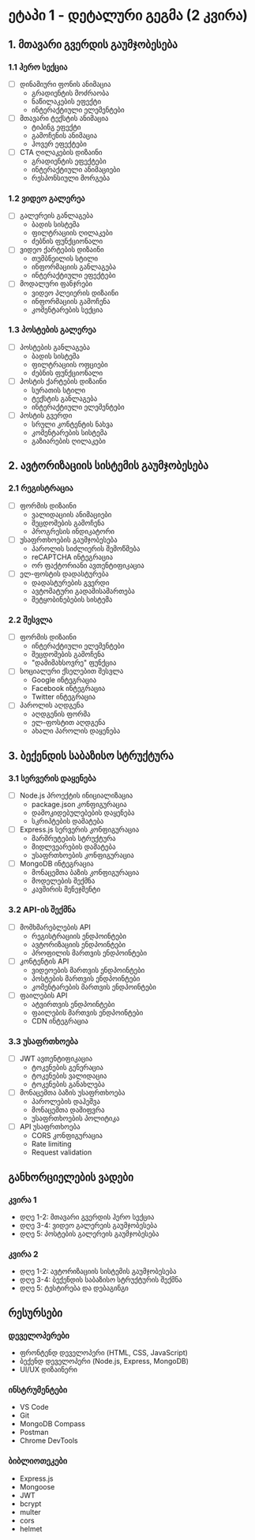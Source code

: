 # ეტაპი 1 - დეტალური გეგმა (2 კვირა)

## 1. მთავარი გვერდის გაუმჯობესება

### 1.1 ჰერო სექცია
- [ ] დინამიური ფონის ანიმაცია
  - გრადიენტის მოძრაობა
  - ნაწილაკების ეფექტი
  - ინტერაქტიული ელემენტები
- [ ] მთავარი ტექსტის ანიმაცია
  - ტიპინგ ეფექტი
  - გამოჩენის ანიმაცია
  - ჰოვერ ეფექტები
- [ ] CTA ღილაკების დიზაინი
  - გრადიენტის ეფექტები
  - ინტერაქტიული ანიმაციები
  - რესპონსიული მორგება

### 1.2 ვიდეო გალერეა
- [ ] გალერეის განლაგება
  - ბადის სისტემა
  - ფილტრაციის ღილაკები
  - ძებნის ფუნქციონალი
- [ ] ვიდეო ქარტების დიზაინი
  - თუმბნეილის სტილი
  - ინფორმაციის განლაგება
  - ინტერაქტიული ეფექტები
- [ ] მოდალური ფანჯრები
  - ვიდეო პლეიერის დიზაინი
  - ინფორმაციის გამოჩენა
  - კომენტარების სექცია

### 1.3 პოსტების გალერეა
- [ ] პოსტების განლაგება
  - ბადის სისტემა
  - ფილტრაციის ოფციები
  - ძებნის ფუნქციონალი
- [ ] პოსტის ქარტების დიზაინი
  - სურათის სტილი
  - ტექსტის განლაგება
  - ინტერაქტიული ელემენტები
- [ ] პოსტის გვერდი
  - სრული კონტენტის ნახვა
  - კომენტარების სისტემა
  - გაზიარების ღილაკები

## 2. ავტორიზაციის სისტემის გაუმჯობესება

### 2.1 რეგისტრაცია
- [ ] ფორმის დიზაინი
  - ვალიდაციის ანიმაციები
  - შეცდომების გამოჩენა
  - პროგრესის ინდიკატორი
- [ ] უსაფრთხოების გაუმჯობესება
  - პაროლის სიძლიერის შემოწმება
  - reCAPTCHA ინტეგრაცია
  - ორ ფაქტორიანი ავთენტიფიკაცია
- [ ] ელ-ფოსტის დადასტურება
  - დადასტურების გვერდი
  - ავტომატური გადამისამართება
  - შეტყობინებების სისტემა

### 2.2 შესვლა
- [ ] ფორმის დიზაინი
  - ინტერაქტიული ელემენტები
  - შეცდომების გამოჩენა
  - "დამიმახსოვრე" ფუნქცია
- [ ] სოციალური ქსელებით შესვლა
  - Google ინტეგრაცია
  - Facebook ინტეგრაცია
  - Twitter ინტეგრაცია
- [ ] პაროლის აღდგენა
  - აღდგენის ფორმა
  - ელ-ფოსტით აღდგენა
  - ახალი პაროლის დაყენება

## 3. ბექენდის საბაზისო სტრუქტურა

### 3.1 სერვერის დაყენება
- [ ] Node.js პროექტის ინიციალიზაცია
  - package.json კონფიგურაცია
  - დამოკიდებულებების დაყენება
  - სკრიპტების დამატება
- [ ] Express.js სერვერის კონფიგურაცია
  - მარშრუტების სტრუქტურა
  - მიდლვეარების დამატება
  - უსაფრთხოების კონფიგურაცია
- [ ] MongoDB ინტეგრაცია
  - მონაცემთა ბაზის კონფიგურაცია
  - მოდელების შექმნა
  - კავშირის მენეჯმენტი

### 3.2 API-ის შექმნა
- [ ] მომხმარებლების API
  - რეგისტრაციის ენდპოინტები
  - ავტორიზაციის ენდპოინტები
  - პროფილის მართვის ენდპოინტები
- [ ] კონტენტის API
  - ვიდეოების მართვის ენდპოინტები
  - პოსტების მართვის ენდპოინტები
  - კომენტარების მართვის ენდპოინტები
- [ ] ფაილების API
  - ატვირთვის ენდპოინტები
  - ფაილების მართვის ენდპოინტები
  - CDN ინტეგრაცია

### 3.3 უსაფრთხოება
- [ ] JWT ავთენტიფიკაცია
  - ტოკენების გენერაცია
  - ტოკენების ვალიდაცია
  - ტოკენების განახლება
- [ ] მონაცემთა ბაზის უსაფრთხოება
  - პაროლების დაჰეშვა
  - მონაცემთა დაშიფვრა
  - უსაფრთხოების პოლიტიკა
- [ ] API უსაფრთხოება
  - CORS კონფიგურაცია
  - Rate limiting
  - Request validation

## განხორციელების ვადები

### კვირა 1
- დღე 1-2: მთავარი გვერდის ჰერო სექცია
- დღე 3-4: ვიდეო გალერეის გაუმჯობესება
- დღე 5: პოსტების გალერეის გაუმჯობესება

### კვირა 2
- დღე 1-2: ავტორიზაციის სისტემის გაუმჯობესება
- დღე 3-4: ბექენდის საბაზისო სტრუქტურის შექმნა
- დღე 5: ტესტირება და დებაგინგი

## რესურსები

### დეველოპერები
- ფრონტენდ დეველოპერი (HTML, CSS, JavaScript)
- ბექენდ დეველოპერი (Node.js, Express, MongoDB)
- UI/UX დიზაინერი

### ინსტრუმენტები
- VS Code
- Git
- MongoDB Compass
- Postman
- Chrome DevTools

### ბიბლიოთეკები
- Express.js
- Mongoose
- JWT
- bcrypt
- multer
- cors
- helmet 